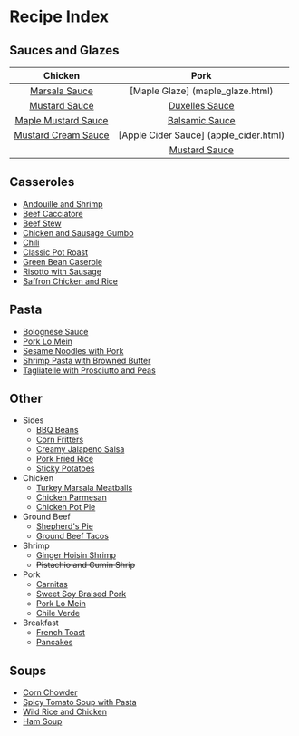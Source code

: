 # Recipe Index

## Sauces and Glazes


| Chicken         | Pork             |
| :-------:       | :----:           |
| [Marsala Sauce](marsala_sauce.html)   | [Maple Glaze] (maple_glaze.html)     |
| [Mustard Sauce](mustard_sauce.html)   | [Duxelles Sauce](duxelles_sauce.html)   |
| [Maple Mustard Sauce](maple_mustard.html) | [Balsamic Sauce](balsamic_sauce.html) |
| [Mustard Cream Sauce](mustard_cream_sauce.html) | [Apple Cider Sauce] (apple_cider.html) |
                                            | [Mustard Sauce](mustard_sauce.html) |



## Casseroles
* [Andouille and Shrimp](andouille_shrimp.html)
* [Beef Cacciatore](beef_cacciatore.html)
* [Beef Stew](beef_stew.html)
* [Chicken and Sausage Gumbo](chicken_sausage_gumbo.html)
* [Chili](chili.html)
* [Classic Pot Roast](pot_roast.html)
* [Green Bean Caserole](green_bean_caserole.html)
* [Risotto with Sausage](risotto_with_sausage.html)
* [Saffron Chicken and Rice](saffron_chicken.html)


## Pasta
* [Bolognese Sauce](bolognese_sauce.html)
* [Pork Lo Mein](pork_lo_mein.html)
* [Sesame Noodles with Pork](sesame_pork_noodles.html)
* [Shrimp Pasta with Browned Butter](shrimp_browned_butter.html)
* [Tagliatelle with Prosciutto and Peas](tagliatelle_peas.html)



## Other
* Sides
  * [BBQ Beans](bbq_beans.html)
  * [Corn Fritters](corn_fritters.html)
  * [Creamy Jalapeno Salsa](creamy_jalapeno.html)
  * [Pork Fried Rice](pork_fried_rice.html)
  * [Sticky Potatoes](sticky_potatoes.html)
* Chicken
  * [Turkey Marsala Meatballs](marsala_meatballs.html)
  * [Chicken Parmesan](chicken_parm.html)
  * [Chicken Pot Pie](chicken_pot_pie.html)
* Ground Beef
  * [Shepherd's Pie](shepherds_pie.html)
  * [Ground Beef Tacos](ground_beef_tacos.html)
* Shrimp
  * [Ginger Hoisin Shrimp](ginger_hoisin_shrimp.html) 
  * <del>Pistachio and Cumin Shrip</del>
* Pork
  * [Carnitas](carnitas.html)
  * [Sweet Soy Braised Pork](sweet_soy_port.html)
  * [Pork Lo Mein](pork_lo_mein.html)
  * [Chile Verde](chile_verde.html)
* Breakfast
  * [French Toast](french_toast.html)
  * [Pancakes](pancakes.html)


## Soups
* [Corn Chowder](corn_chowder.html)
* [Spicy Tomato Soup with Pasta](spicy_tomato_soup.html)
* [Wild Rice and Chicken](wild_rice_soup.html)
* [Ham Soup](ham_soup.html)
